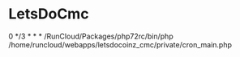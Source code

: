 # LetsDoCmc

0 */3 * * * /RunCloud/Packages/php72rc/bin/php /home/runcloud/webapps/letsdocoinz_cmc/private/cron_main.php
